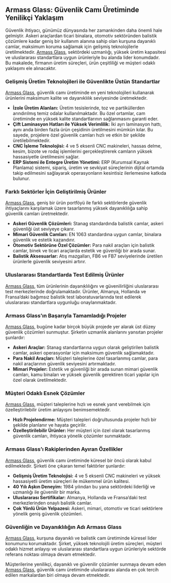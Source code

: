 <h2>Armass Glass: Güvenlik Camı Üretiminde Yenilikçi Yaklaşım</h2>

<p>Güvenlik ihtiyacı, günümüz dünyasında her zamankinden daha önemli hale gelmiştir. Askeri araçlardan ticari binalara, otomotiv sektöründen balistik çözümlere kadar geniş bir kullanım alanına sahip olan kurşuna dayanıklı camlar, maksimum koruma sağlamak için gelişmiş teknolojilerle üretilmektedir. <a href="https://www.armassglass.com/">Armass Glass</a>, sektördeki uzmanlığı, yüksek üretim kapasitesi ve uluslararası standartlara uygun ürünleriyle bu alanda lider konumdadır. Bu makalede, firmanın üretim süreçleri, ürün çeşitliliği ve müşteri odaklı yaklaşımı ele alınacaktır.</p>

<h3>Gelişmiş Üretim Teknolojileri ile Güvenlikte Üstün Standartlar</h3>
<p><a href="https://www.armassglass.com/">Armass Glass</a>, güvenlik camı üretiminde en yeni teknolojileri kullanarak ürünlerini maksimum kalite ve dayanıklılık seviyesinde üretmektedir.</p>

<ul>
  <li><strong>İzole Üretim Alanları:</strong> Üretim tesislerinde, toz ve partiküllerden arındırılmış temiz odalar kullanılmaktadır. Bu özel ortamlar, cam üretiminde en yüksek kalite standartlarının sağlanmasını garanti eder.</li>
  <li><strong>Çift Laminasyon Hatları ile Yüksek Verimlilik:</strong> İki ayrı laminasyon hattı, aynı anda birden fazla ürün çeşidinin üretilmesini mümkün kılar. Bu sayede, projelere özel güvenlik camları hızlı ve etkin bir şekilde üretilebilmektedir.</li>
  <li><strong>CNC İşleme Teknolojisi:</strong> 4 ve 5 eksenli CNC makineleri, hassas delme, kesim, bizote ve rodaj işlemlerini gerçekleştirerek camların yüksek hassasiyetle üretilmesini sağlar.</li>
  <li><strong>ERP Sistemi ile Entegre Üretim Yönetimi:</strong> ERP (Kurumsal Kaynak Planlama) sistemi, sipariş, üretim ve sevkiyat süreçlerinin dijital ortamda takip edilmesini sağlayarak operasyonların kesintisiz ilerlemesine katkıda bulunur.</li>
</ul>

<h3>Farklı Sektörler İçin Geliştirilmiş Ürünler</h3>
<p><a href="https://www.armassglass.com/">Armass Glass</a>, geniş bir ürün portföyü ile farklı sektörlerde güvenlik ihtiyaçlarını karşılamak üzere tasarlanmış yüksek dayanıklılığa sahip güvenlik camları üretmektedir.</p>

<ul>
  <li><strong>Askeri Güvenlik Çözümleri:</strong> Stanag standardında balistik camlar, askeri güvenliği üst seviyeye çıkarır.</li>
  <li><strong>Mimari Güvenlik Camları:</strong> EN 1063 standardına uygun camlar, binalara güvenlik ve estetik kazandırır.</li>
  <li><strong>Otomotiv Sektörüne Özel Çözümler:</strong> Para nakil araçları için balistik camlar, binek ve ticari araçlarda estetik ve güvenliği bir arada sunar.</li>
  <li><strong>Balistik Aksesuarlar:</strong> Atış mazgalları, FB6 ve FB7 seviyelerinde üretilen ürünlerle güvenlik seviyesini artırır.</li>
</ul>

<h3>Uluslararası Standartlarda Test Edilmiş Ürünler</h3>
<p><a href="https://www.armassglass.com/">Armass Glass</a>, tüm ürünlerinin dayanıklılığını ve güvenilirliğini uluslararası test merkezlerinde doğrulamaktadır. Ürünler, Almanya, Hollanda ve Fransa’daki bağımsız balistik test laboratuvarlarında test edilerek uluslararası standartlara uygunluğu onaylanmaktadır.</p>

<h3>Armass Glass’ın Başarıyla Tamamladığı Projeler</h3>
<p><a href="https://www.armassglass.com/">Armass Glass</a>, bugüne kadar birçok büyük projede yer alarak üst düzey güvenlik çözümleri sunmuştur. Şirketin uzmanlık alanlarını yansıtan projeler şunlardır:</p>

<ul>
  <li><strong>Askeri Araçlar:</strong> Stanag standartlarına uygun olarak geliştirilen balistik camlar, askeri operasyonlar için maksimum güvenlik sağlamaktadır.</li>
  <li><strong>Para Nakil Araçları:</strong> Müşteri taleplerine özel tasarlanmış camlar, para nakil araçlarının güvenlik seviyesini artırmaktadır.</li>
  <li><strong>Mimari Projeler:</strong> Estetik ve güvenliği bir arada sunan mimari güvenlik camları, kamu binaları ve yüksek güvenlik gerektiren ticari yapılar için özel olarak üretilmektedir.</li>
</ul>

<h3>Müşteri Odaklı Esnek Çözümler</h3>
<p><a href="https://www.armassglass.com/">Armass Glass</a>, müşteri taleplerine hızlı ve esnek yanıt verebilmek için özelleştirilebilir üretim anlayışını benimsemektedir.</p>

<ul>
  <li><strong>Hızlı Projelendirme:</strong> Müşteri talepleri doğrultusunda projeler hızlı bir şekilde planlanır ve hayata geçirilir.</li>
  <li><strong>Özelleştirilebilir Ürünler:</strong> Her müşteri için özel olarak tasarlanmış güvenlik camları, ihtiyaca yönelik çözümler sunmaktadır.</li>
</ul>

<h3>Armass Glass’ı Rakiplerinden Ayıran Özellikler</h3>
<p><a href="https://www.armassglass.com/">Armass Glass</a>, güvenlik camı üretiminde küresel bir öncü olarak kabul edilmektedir. Şirketi öne çıkaran temel faktörler şunlardır:</p>

<ul>
  <li><strong>Gelişmiş Üretim Teknolojisi:</strong> 4 ve 5 eksenli CNC makineleri ve yüksek hassasiyetli üretim süreçleri ile mükemmel ürün kalitesi.</li>
  <li><strong>40 Yılı Aşkın Deneyim:</strong> 1984 yılından bu yana sektördeki liderliği ve uzmanlığı ile güvenilir bir marka.</li>
  <li><strong>Uluslararası Sertifikalar:</strong> Almanya, Hollanda ve Fransa’daki test merkezlerinden onaylı balistik camlar.</li>
  <li><strong>Çok Yönlü Ürün Yelpazesi:</strong> Askeri, mimari, otomotiv ve ticari sektörlere yönelik geniş güvenlik çözümleri.</li>
</ul>

<h3>Güvenliğin ve Dayanıklılığın Adı Armass Glass</h3>
<p><a href="https://www.armassglass.com/">Armass Glass</a>, kurşuna dayanıklı ve balistik cam üretiminde küresel lider konumunu korumaktadır. Şirket, yüksek teknolojili üretim süreçleri, müşteri odaklı hizmet anlayışı ve uluslararası standartlara uygun ürünleriyle sektörde referans noktası olmaya devam etmektedir.</p>

<p>Müşterilerine yenilikçi, dayanıklı ve güvenilir çözümler sunmaya devam eden <a href="https://www.armassglass.com/">Armass Glass</a>, güvenlik camı üretiminde uluslararası alanda en çok tercih edilen markalardan biri olmaya devam etmektedir.</p>
